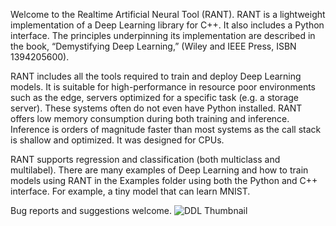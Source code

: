 Welcome to the Realtime Artificial Neural Tool (RANT).  RANT is a lightweight implementation of a Deep Learning  library for C++.  It also includes a Python interface.  The principles underpinning its implementation are described in the book, “Demystifying Deep Learning,” (Wiley and IEEE Press, ISBN 1394205600).

RANT includes all the tools required to train and deploy Deep Learning models.  It is suitable for high-performance in resource poor environments such as the edge, servers optimized for a specific task (e.g. a storage server).  These systems often do not even have Python installed.  RANT offers low memory consumption during both training and inference.  Inference is orders of magnitude faster than most systems as the call stack is shallow and optimized.  It was designed for CPUs.

RANT supports regression and classification (both multiclass and multilabel).  There are many examples of Deep Learning and how to train models using RANT in the Examples folder using both the Python and C++ interface.  For example, a tiny model that can learn MNIST.

Bug reports and suggestions welcome.
![DDL Thumbnail](https://github.com/user-attachments/assets/36466ed9-f9ec-442b-8eca-e70665ba722d)
